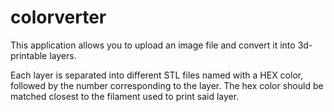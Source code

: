 # colorverter
This application allows you to upload an image file and convert it into 3d-printable layers.


Each layer is separated into different STL files named with a HEX color, followed by the number corresponding to the layer. The hex color should be matched closest to the filament used to print said layer. 

